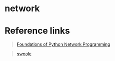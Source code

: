 # network

# Reference links

> [Foundations of Python Network Programming](https://github.com/brandon-rhodes/fopnp)

> [swoole](https://github.com/swoole/swoole-src)
